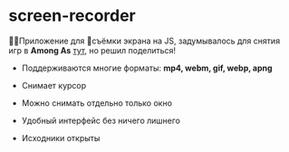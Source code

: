 # screen-recorder

👨‍💻Приложение для 🎥съёмки экрана на JS, задумывалось для снятия игр в **Among As** [тут](https://zen.yandex.ru/id/5e91a7870a471779a8542fe9), но решил поделиться!

 + Поддерживаются многие форматы: **mp4, webm, gif, webp, apng**
 
 + Снимает курсор
 
 + Можно снимать отдельно только окно
 
 + Удобный интерфейс без ничего лишнего
 
 + Исходники открыты

